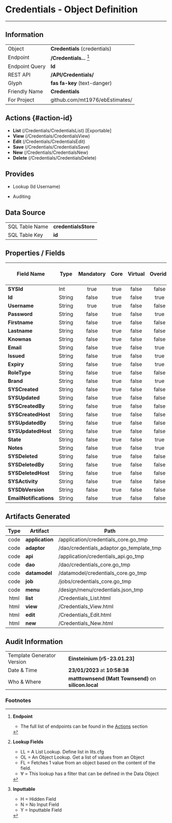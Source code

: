 # **Credentials** - Object Definition
---
##  Information
|   |   |
|---|---|
|Object         |**Credentials** (credentials) |
|Endpoint 	    |**/Credentials...** [^1]|
|Endpoint Query |**Id**|
|REST API|**/API/Credentials/**|
Glyph|**fas fa-key** (text-danger)
Friendly Name|**Credentials**|
|For Project    |github.com/mt1976/ebEstimates/|

##  Actions {#action-id}
* **List** (/Credentials/CredentialsList) [Exportable]
* **View** (/Credentials/CredentialsView)
* **Edit** (/Credentials/CredentialsEdit)
* **Save** (/Credentials/CredentialsSave)
* **New** (/Credentials/CredentialsNew)
* **Delete** (/Credentials/CredentialsDelete)







##  Provides
 * Lookup (Id Username)

* Auditing 




##  Data Source 
|   |   |
|---|---|
SQL Table Name       | **credentialsStore**
SQL Table Key | **id**



##  Properties / Fields
| Field Name| Type | Mandatory | Core | Virtual | Overide | Lookup [^2]| Lookup Object      | Lookup Field Source         | Lookup Return Value                | Inputable [^3]|DB Column|Default Value| No Change | Callout | Internal | Display | Mask |
| -- | --  | :--: | :--: | :--: |:--: |:--: |:--: |-- |-- |:--: |-- | --| :--: | :--: | :--: | -- | -- |
|**SYSId**|Int|true|true|false|false|||||NH|_id|0|false|false|true|text||
|**Id**|String|false|true|false|true|||||N|Id||true|false|false|text||
|**Username**|String|true|true|false|false|||||Y|Username||false|false|false|text||
|**Password**|String|false|true|false|true|||||NH|Password||false|false|false|password||
|**Firstname**|String|false|true|false|false|||||Y|Firstname||false|false|false|text||
|**Lastname**|String|false|true|false|false|||||Y|Lastname||false|false|false|text||
|**Knownas**|String|false|true|false|false|||||Y|Knownas||false|false|false|text||
|**Email**|String|false|true|false|true|||||Y|Email||false|false|false|email||
|**Issued**|String|false|true|false|true|||||N|Issued||false|false|false|datetime||
|**Expiry**|String|false|true|false|true|||||N|Expiry||false|false|false|datetime||
|**RoleType**|String|false|true|false|false|OL|UserRole|||Y|RoleType||false|false|false|text||
|**Brand**|String|false|true|false|true|||||H|Brand||false|false|false|text||
|**SYSCreated**|String|false|true|false|false|||||NH|_created||false|false|true|text||
|**SYSUpdated**|String|false|true|false|false|||||NH|_updated||false|false|true|text||
|**SYSCreatedBy**|String|false|true|false|false|||||NH|_createdBy||false|false|true|text||
|**SYSCreatedHost**|String|false|true|false|false|||||NH|_createdHost||false|false|true|text||
|**SYSUpdatedBy**|String|false|true|false|false|||||NH|_updatedBy||false|false|true|text||
|**SYSUpdatedHost**|String|false|true|false|false|||||NH|_updatedHost||false|false|true|text||
|**State**|String|false|true|false|true|LL|credentialStates|||Y|State||false|true|false|text||
|**Notes**|String|false|true|false|true|||||Y|Notes||false|false|false|textarea||
|**SYSDeleted**|String|false|true|false|false|||||NH|_deleted||false|false|true|text||
|**SYSDeletedBy**|String|false|true|false|false|||||NH|_deletedBy||false|false|true|text||
|**SYSDeletedHost**|String|false|true|false|false|||||NH|_deletedHost||false|false|true|text||
|**SYSActivity**|String|false|true|false|false|||||NH|_activity||false|false|true|text||
|**SYSDbVersion**|String|false|true|false|false|||||NH|_dbVersion||false|false|true|text||
|**EmailNotifications**|String|false|true|false|false|LL|tf|||Y|emailNotifications||false|false|false|text||


##  Artifacts Generated
| Type | Artifact | Path|
| :--: | -- | -- |
| code | **application** | /application/credentials_core.go_tmp |
| code | **adaptor** | /dao/credentials_adaptor.go_template_tmp |
| code | **api** | /application/credentials_api.go_tmp |
| code | **dao** | /dao/credentials_core.go_tmp |
| code | **datamodel** | /datamodel/credentials_core.go_tmp |
| code | **job** | /jobs/credentials_core.go_tmp |
| code | **menu** | /design/menu/credentials.json_tmp |
| html | **list** | /Credentials_List.html |
| html | **view** | /Credentials_View.html |
| html | **edit** | /Credentials_Edit.html |
| html | **new** | /Credentials_New.html |


## Audit Information
|   |   |
|---|---|
Template Generator Version   | **Einsteinium [r5-23.01.23]**
Date & Time		     | **23/01/2023** at **10:58:38**
Who & Where		     | **matttownsend (Matt Townsend)** on **silicon.local**

### Footnotes
[^1]: **Endpoint**
    * The full list of endpoints can be found in the [Actions](#action-id) section
[^2]: **Lookup Fields**
    * LL = A List Lookup. Define list in lits.cfg
    * OL = An Object Lookup. Get a list of values from an Object
    * FL = Fetches 1 value from an object based on the content of the field. 
    * ∀ = This lookup has a filter that can be defined in the Data Object
[^3]: **Inputtable**   
    * H = Hidden Field
    * N = No Input Field
    * Y = Inputtable Field